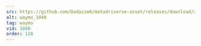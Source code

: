```yaml
---
src: https://github.com/Dadaism6/metadriverse-asset/releases/download/assetsv1.0.3/waymo_1040.mp4
alt: waymo_1040
tag: waymo
vid: 1040
order: 118
---
```

